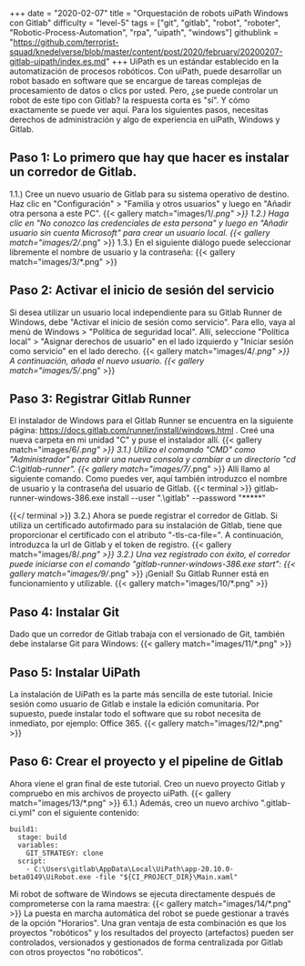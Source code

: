 +++
date = "2020-02-07"
title = "Orquestación de robots uiPath Windows con Gitlab"
difficulty = "level-5"
tags = ["git", "gitlab", "robot", "roboter", "Robotic-Process-Automation", "rpa", "uipath", "windows"]
githublink = "https://github.com/terrorist-squad/knedelverse/blob/master/content/post/2020/february/20200207-gitlab-uipath/index.es.md"
+++
UiPath es un estándar establecido en la automatización de procesos robóticos. Con uiPath, puede desarrollar un robot basado en software que se encargue de tareas complejas de procesamiento de datos o clics por usted. Pero, ¿se puede controlar un robot de este tipo con Gitlab? la respuesta corta es "sí". Y cómo exactamente se puede ver aquí. Para los siguientes pasos, necesitas derechos de administración y algo de experiencia en uiPath, Windows y Gitlab.
## Paso 1: Lo primero que hay que hacer es instalar un corredor de Gitlab.
1.1.) Cree un nuevo usuario de Gitlab para su sistema operativo de destino. Haz clic en "Configuración" > "Familia y otros usuarios" y luego en "Añadir otra persona a este PC".
{{< gallery match="images/1/*.png" >}}
1.2.) Haga clic en "No conozco las credenciales de esta persona" y luego en "Añadir usuario sin cuenta Microsoft" para crear un usuario local.
{{< gallery match="images/2/*.png" >}}
1.3.) En el siguiente diálogo puede seleccionar libremente el nombre de usuario y la contraseña:
{{< gallery match="images/3/*.png" >}}

## Paso 2: Activar el inicio de sesión del servicio
Si desea utilizar un usuario local independiente para su Gitlab Runner de Windows, debe "Activar el inicio de sesión como servicio". Para ello, vaya al menú de Windows > "Política de seguridad local". Allí, seleccione "Política local" > "Asignar derechos de usuario" en el lado izquierdo y "Iniciar sesión como servicio" en el lado derecho.
{{< gallery match="images/4/*.png" >}}
A continuación, añada el nuevo usuario.
{{< gallery match="images/5/*.png" >}}

## Paso 3: Registrar Gitlab Runner
El instalador de Windows para el Gitlab Runner se encuentra en la siguiente página: https://docs.gitlab.com/runner/install/windows.html . Creé una nueva carpeta en mi unidad "C" y puse el instalador allí.
{{< gallery match="images/6/*.png" >}}
3.1.) Utilizo el comando "CMD" como "Administrador" para abrir una nueva consola y cambiar a un directorio "cd C:\gitlab-runner".
{{< gallery match="images/7/*.png" >}}
Allí llamo al siguiente comando. Como puedes ver, aquí también introduzco el nombre de usuario y la contraseña del usuario de Gitlab.
{{< terminal >}}
gitlab-runner-windows-386.exe install --user ".\gitlab" --password "*****"

{{</ terminal >}}
3.2.) Ahora se puede registrar el corredor de Gitlab. Si utiliza un certificado autofirmado para su instalación de Gitlab, tiene que proporcionar el certificado con el atributo "-tls-ca-file=". A continuación, introduzca la url de Gitlab y el token de registro.
{{< gallery match="images/8/*.png" >}}
3.2.) Una vez registrado con éxito, el corredor puede iniciarse con el comando "gitlab-runner-windows-386.exe start":
{{< gallery match="images/9/*.png" >}}
¡Genial! Su Gitlab Runner está en funcionamiento y utilizable.
{{< gallery match="images/10/*.png" >}}

## Paso 4: Instalar Git
Dado que un corredor de Gitlab trabaja con el versionado de Git, también debe instalarse Git para Windows:
{{< gallery match="images/11/*.png" >}}

## Paso 5: Instalar UiPath
La instalación de UiPath es la parte más sencilla de este tutorial. Inicie sesión como usuario de Gitlab e instale la edición comunitaria. Por supuesto, puede instalar todo el software que su robot necesita de inmediato, por ejemplo: Office 365.
{{< gallery match="images/12/*.png" >}}

## Paso 6: Crear el proyecto y el pipeline de Gitlab
Ahora viene el gran final de este tutorial. Creo un nuevo proyecto Gitlab y compruebo en mis archivos de proyecto uiPath.
{{< gallery match="images/13/*.png" >}}
6.1.) Además, creo un nuevo archivo ".gitlab-ci.yml" con el siguiente contenido:
```
build1:
  stage: build
  variables:
    GIT_STRATEGY: clone
  script:
    - C:\Users\gitlab\AppData\Local\UiPath\app-20.10.0-beta0149\UiRobot.exe -file "${CI_PROJECT_DIR}\Main.xaml"

```
Mi robot de software de Windows se ejecuta directamente después de comprometerse con la rama maestra:
{{< gallery match="images/14/*.png" >}}
La puesta en marcha automática del robot se puede gestionar a través de la opción "Horarios". Una gran ventaja de esta combinación es que los proyectos "robóticos" y los resultados del proyecto (artefactos) pueden ser controlados, versionados y gestionados de forma centralizada por Gitlab con otros proyectos "no robóticos".
